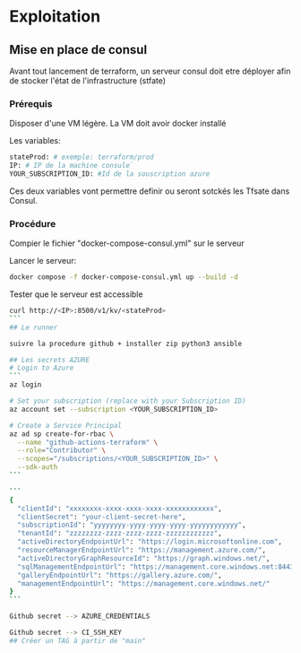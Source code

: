 # Exploitation

## Mise en place de consul

Avant tout lancement de terraform, un serveur consul doit etre déployer afin de stocker l'état de l'infrastructure (stfate)

### Prérequis

Disposer d'une VM légère.
La VM doit avoir docker installé

Les variables: 

```sh
stateProd: # exemple: terraform/prod
IP: # IP de la machine consule`
YOUR_SUBSCRIPTION_ID: #Id de la souscription azure
```

Ces deux variables vont permettre definir ou seront sotckés les Tfsate dans Consul.

### Procédure

Compier le fichier "docker-compose-consul.yml" sur le serveur

Lancer le serveur:

```sh
docker compose -f docker-compose-consul.yml up --build -d
```

Tester que le serveur est accessible
````sh
curl http://<IP>:8500/v1/kv/<stateProd>
```
## Le runner

suivre la procedure github + installer zip python3 ansible

## Les secrets AZURE
# Login to Azure
```
az login

# Set your subscription (replace with your Subscription ID)
az account set --subscription <YOUR_SUBSCRIPTION_ID>

# Create a Service Principal
az ad sp create-for-rbac \
  --name "github-actions-terraform" \
  --role="Contributor" \
  --scopes="/subscriptions/<YOUR_SUBSCRIPTION_ID>" \
  --sdk-auth
```

```
{
  "clientId": "xxxxxxxx-xxxx-xxxx-xxxx-xxxxxxxxxxxx",
  "clientSecret": "your-client-secret-here",
  "subscriptionId": "yyyyyyyy-yyyy-yyyy-yyyy-yyyyyyyyyyyy",
  "tenantId": "zzzzzzzz-zzzz-zzzz-zzzz-zzzzzzzzzzzz",
  "activeDirectoryEndpointUrl": "https://login.microsoftonline.com",
  "resourceManagerEndpointUrl": "https://management.azure.com/",
  "activeDirectoryGraphResourceId": "https://graph.windows.net/",
  "sqlManagementEndpointUrl": "https://management.core.windows.net:8443/",
  "galleryEndpointUrl": "https://gallery.azure.com/",
  "managementEndpointUrl": "https://management.core.windows.net/"
}
```

Github secret --> AZURE_CREDENTIALS

Github secret --> CI_SSH_KEY
## Créer un TAG à partir de "main"